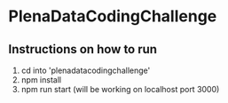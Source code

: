 # PlenaDataCodingChallenge
## Instructions on how to run
1. cd into 'plenadatacodingchallenge'
2. npm install
3. npm run start (will be working on localhost port 3000)
